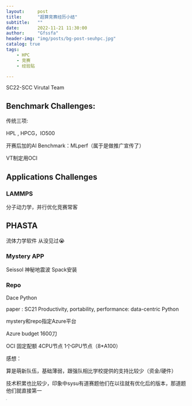 ```yaml
---
layout:     post
title:      "超算竞赛经历小结"
subtitle:   ""
date:       2022-11-21 11:30:00
author:     "Gfssfa"
header-img: "img/posts/bg-post-seuhpc.jpg"
catalog: true
tags:
    - HPC
    - 竞赛
    - 经验贴

---
```


SC22-SCC Virutal Team

## Benchmark Challenges:

传统三项:

HPL , HPCG，IO500

开赛后加的AI Benchmark：MLperf（属于是做推广宣传了）

VT制定用OCI

## Applications Challenges

### LAMMPS 

分子动力学，并行优化竞赛常客

## PHASTA

流体力学软件 从没见过:sob:

### Mystery APP

Seissol 神秘地震波 Spack安装

### Repo

Dace Python 

paper :  SC21 Productivity, portability, performance: data-centric Python


mystery和repo指定Azure平台

Azure budget 1600刀

OCI 固定配额 4CPU节点 1个GPU节点（8*A100）



感想：

算是萌新队伍，基础薄弱，跟强队相比学校提供的支持比较少（资金/硬件）

技术积累也比较少，印象中sysu有道赛题他们在以往就有优化后的版本，那道题他们就直接第一

<img src="https://gfssfa-github.oss-cn-shanghai.aliyuncs.com/posts/sc22-lammps-poster.jpg" style="zoom: 10%;" />
